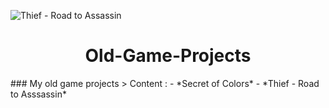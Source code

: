 ![Thief - Road to Assassin](https://img.itch.zone/aW1hZ2UvMTYxMDY0LzczOTg3MC5wbmc=/original/Z0dsIk.png)
<div align="center"><h1> Old-Game-Projects</h1></div>
### My old game projects
> Content : 
- *Secret of Colors*
- *Thief - Road to Asssassin*
